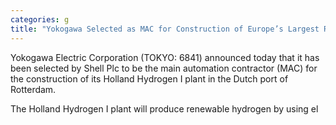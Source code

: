 ```yaml
---
categories: g
title: "Yokogawa Selected as MAC for Construction of Europe’s Largest Renewable Hydrogen Plant"
---
```

Yokogawa Electric Corporation (TOKYO: 6841) announced today that it has been selected by Shell Plc to be the main automation contractor (MAC) for the construction of its Holland Hydrogen I plant in the Dutch port of Rotterdam.

The Holland Hydrogen I plant will produce renewable hydrogen by using el